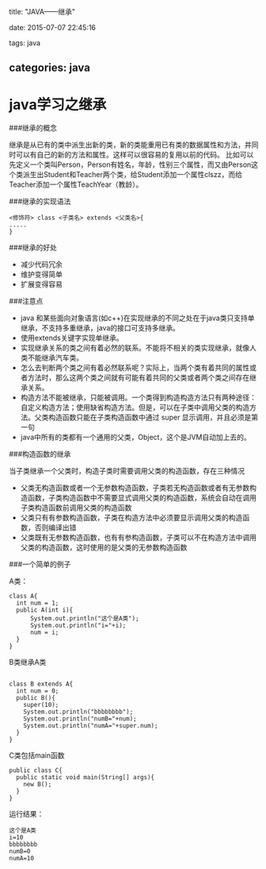 title: "JAVA——继承"

date: 2015-07-07 22:45:16

tags: java

categories: java
----------------

java学习之继承
==============

###继承的概念

继承是从已有的类中派生出新的类，新的类能重用已有类的数据属性和方法，并同时可以有自己的新的方法和属性。这样可以很容易的复用以前的代码。 比如可以先定义一个类叫Person，Person有姓名，年龄，性别三个属性，而又由Person这个类派生出Student和Teacher两个类，给Student添加一个属性clszz，而给Teacher添加一个属性TeachYear（教龄）。

###继承的实现语法

```
<修饰符> class <子类名> extends <父类名>{
.....
}
```

###继承的好处

-	减少代码冗余
-	维护变得简单
-	扩展变得容易

###注意点

-	java 和某些面向对象语言(如c++)在实现继承的不同之处在于java类只支持单继承，不支持多重继承，java的接口可支持多继承。
-	使用extends关键字实现单继承。
-	实现继承关系的类之间有着必然的联系。不能将不相关的类实现继承，就像人类不能继承汽车类。
-	怎么去判断两个类之间有着必然联系呢？实际上，当两个类有着共同的属性或者方法时，那么这两个类之间就有可能有着共同的父类或者两个类之间存在继承关系。
-	构造方法不能被继承，只能被调用。一个类得到构造构造方法只有两种途径：自定义构造方法；使用缺省构造方法。但是，可以在子类中调用父类的构造方法。父类构造函数只能在子类构造函数中通过 super 显示调用，并且必须是第一句
-	java中所有的类都有一个通用的父类，Object，这个是JVM自动加上去的。

###构造函数的继承

当子类继承一个父类时，构造子类时需要调用父类的构造函数，存在三种情况

-	父类无构造函数或者一个无参数构造函数，子类若无构造函数或者有无参数构造函数，子类构造函数中不需要显式调用父类的构造函数，系统会自动在调用子类构造函数前调用父类的构造函数
-	父类只有有参数构造函数，子类在构造方法中必须要显示调用父类的构造函数，否则编译出错
-	父类既有无参数构造函数，也有有参构造函数，子类可以不在构造方法中调用父类的构造函数，这时使用的是父类的无参数构造函数

###一个简单的例子

A类：

```
class A{
  int num = 1;
  public A(int i){
      System.out.println("这个是A类");
      System.out.println("i="+i);
      num = i;
  }
}
```

B类继承A类

```

class B extends A{
  int num = 0;
  public B(){
    super(10);
    System.out.println("bbbbbbbb");
    System.out.println("numB="+num);
    System.out.println("numA="+super.num);
  }
}
```

C类包括main函数

```
public class C{
  public static void main(String[] args){
    new B();
  }
}
```

运行结果：

```
这个是A类
i=10
bbbbbbbb
numB=0
numA=10
```
